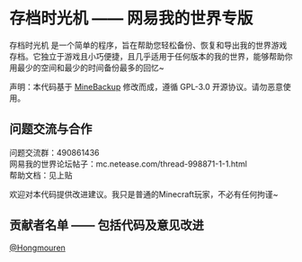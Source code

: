 # 存档时光机 —— 网易我的世界专版

存档时光机 是一个简单的程序，旨在帮助您轻松备份、恢复和导出我的世界游戏存档。它独立于游戏且小巧便捷，且几乎适用于任何版本的我的世界，能够帮助你用最少的空间和最少的时间备份最多的回忆~

声明：本代码基于 [MineBackup](https://github.com/Leafuke/MineBackup) 修改而成，遵循 GPL-3.0 开源协议。请勿恶意使用。

## 问题交流与合作

问题交流群：490861436 <br />
网易我的世界论坛帖子：mc.netease.com/thread-998871-1-1.html <br />
帮助文档：见上贴

欢迎对本代码提供改进建议。我只是普通的Minecraft玩家，不必有任何拘谨~

## 贡献者名单 —— 包括代码及意见改进

[@Hongmouren](https://github.com/Hongmoren)
